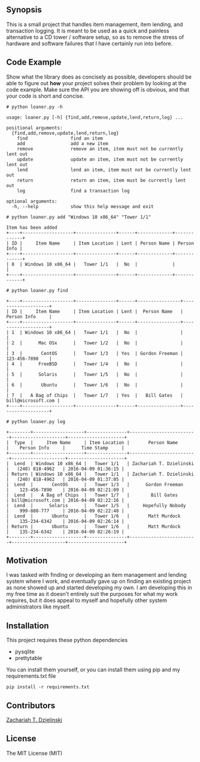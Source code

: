 ## Synopsis

This is a small project that handles item management, item lending, and transaction logging. It is meant to be used as a quick and painless alternative to a CD tower / software setup, so as to remove the stress of hardware and software failures that I have certainly run into before.

## Code Example

Show what the library does as concisely as possible, developers should be able to figure out **how** your project solves their problem by looking at the code example. Make sure the API you are showing off is obvious, and that your code is short and concise.

```
# python loaner.py -h

usage: loaner.py [-h] {find,add,remove,update,lend,return,log} ...

positional arguments:
  {find,add,remove,update,lend,return,log}
    find                find an item
    add                 add a new item
    remove              remove an item, item must not be currently lent out
    update              update an item, item must not be currently lent out
    lend                lend an item, item must not be currently lent out
    return              return an item, item must be currently lent out
    log                 find a transaction log

optional arguments:
  -h, --help            show this help message and exit
```

```
# python loaner.py add "Windows 10 x86_64" "Tower 1/1"

Item has been added
+----+-------------------+---------------+------+-------------+-------------+
| ID |     Item Name     | Item Location | Lent | Person Name | Person Info |
+----+-------------------+---------------+------+-------------+-------------+
| 8  | Windows 10 x86_64 |   Tower 1/1   |  No  |             |             |
+----+-------------------+---------------+------+-------------+-------------+
```

```
# python loaner.py find

+----+-------------------+---------------+------+----------------+--------------------+
| ID |     Item Name     | Item Location | Lent |  Person Name   |    Person Info     |
+----+-------------------+---------------+------+----------------+--------------------+
| 1  | Windows 10 x86_64 |   Tower 1/1   |  No  |                |                    |
| 2  |      Mac OSx      |   Tower 1/2   |  No  |                |                    |
| 3  |       CentOS      |   Tower 1/3   | Yes  | Gordon Freeman |    123-456-7890    |
| 4  |      FreeBSD      |   Tower 1/4   |  No  |                |                    |
| 5  |      Solaris      |   Tower 1/5   |  No  |                |                    |
| 6  |       Ubuntu      |   Tower 1/6   |  No  |                |                    |
| 7  |   A Bag of Chips  |   Tower 1/7   | Yes  |   Bill Gates   | bill@microsoft.com |
+----+-------------------+---------------+------+----------------+--------------------+
```

```
# python loaner.py log

+--------+-------------------+---------------+-------------------------+--------------------+---------------------+
|  Type  |     Item Name     | Item Location |       Person Name       |    Person Info     |      Time Stamp     |
+--------+-------------------+---------------+-------------------------+--------------------+---------------------+
|  Lend  | Windows 10 x86_64 |   Tower 1/1   | Zachariah T. Dzielinski |   (240) 818-4962   | 2016-04-09 01:36:15 |
| Return | Windows 10 x86_64 |   Tower 1/1   | Zachariah T. Dzielinski |   (240) 818-4962   | 2016-04-09 01:37:05 |
|  Lend  |       CentOS      |   Tower 1/3   |      Gordon Freeman     |    123-456-7890    | 2016-04-09 02:21:09 |
|  Lend  |   A Bag of Chips  |   Tower 1/7   |        Bill Gates       | bill@microsoft.com | 2016-04-09 02:22:16 |
|  Lend  |      Solaris      |   Tower 1/5   |     Hopefully Nobody    |    999-888-777     | 2016-04-09 02:22:48 |
|  Lend  |       Ubuntu      |   Tower 1/6   |       Matt Murdock      |    135-234-6342    | 2016-04-09 02:26:14 |
| Return |       Ubuntu      |   Tower 1/6   |       Matt Murdock      |    135-234-6342    | 2016-04-09 02:26:19 |
+--------+-------------------+---------------+-------------------------+--------------------+---------------------+
```



## Motivation

I was tasked with finding or developing an item management and lending system where I work, and eventually gave up on finding an existing project as none showed up and started developing my own. I am developing this in my free time as it doesn't entirely suit the purposes for what my work requires, but it does appeal to myself and hopefully other system administrators like myself.

## Installation

This project requires these python dependencies

* pysqlite
* prettytable

You can install them yourself, or you can install them using pip and my requirements.txt file

`pip install -r requirements.txt`

## Contributors

[Zachariah T. Dzielinski](https://github.com/UnmercifulTurtle)

## License

The MIT License (MIT)
